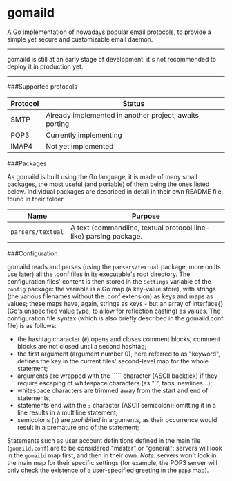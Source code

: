 gomaild
=======

A Go implementation of nowadays popular email protocols, to provide a simple yet secure and customizable email daemon.

---

gomaild is still at an early stage of development: it's not recommended to deploy it in production yet.

---

###Supported protocols

|	Protocol	|	Status	|
|	--------	|	------	|
|	SMTP		|	Already implemented in another project, awaits porting	|
|	POP3		|	Currently implementing	|
|	IMAP4		|	Not yet implemented	|

###Packages

As gomaild is built using the Go language, it is made of many small packages, the most useful (and portable) of them being the ones listed below.
Individual packages are described in detail in their own README file, found in their folder.

|	Name		|	Purpose	|
|	----		|	-------	|
|	`parsers/textual`	|	A text (commandline, textual protocol line-like) parsing package.	|

###Configuration

gomaild reads and parses (using the `parsers/textual` package, more on its use later) all the .conf files in its executable's root directory.
The configuration files' content is then stored in the `Settings` variable of the `config` package: the variable is a Go map (a key-value store), with strings (the various filenames without the .conf extension) as keys and maps as values; these maps have, again, strings as keys - but an array of interface{} (Go's unspecified value type, to allow for reflection casting) as values.
The configuration file syntax (which is also briefly described in the gomaild.conf file) is as follows:

- the hashtag character (`#`) opens and closes comment blocks; comment blocks are not closed until a second hashtag;
- the first argument (argument number 0), here referred to as "keyword", defines the key in the current files' second-level map for the whole statement;
- arguments are wrapped with the ````` character (ASCII backtick) if they require escaping of whitespace characters (as " ", tabs, newlines...);
- whitespace characters are trimmed away from the start and end of statements;
- statements end with the `;` character (ASCII semicolon); omitting it in a line results in a multiline statement;
- semicolons (`;`) are *prohibited* in arguments, as their occurrence would result in a premature end of the statement;

Statements such as user account definitions defined in the main file (`gomaild.conf`) are to be considered "master" or "general": servers will look in the `gomaild` map first, and then in their own.
*Note*: servers won't look in the main map for their specific settings (for example, the POP3 server will only check the existence of a user-specified greeting in the `pop3` map).
